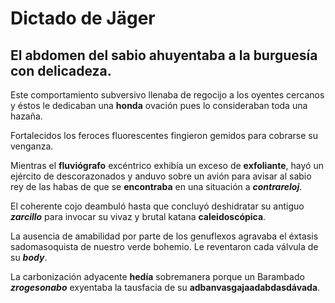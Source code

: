 # Dictado de Jäger

## El abdomen del sabio ahuyentaba a la burguesía con delicadeza.

Este comportamiento subversivo llenaba de regocijo a los oyentes cercanos y éstos le dedicaban una __honda__ ovación pues lo consideraban toda una hazaña.

Fortalecidos los feroces fluorescentes fingieron gemidos para cobrarse su venganza.

Mientras el **fluviógrafo** excéntrico exhibía un exceso de __exfoliante__, hayó un ejército de descorazonados y anduvo sobre un avión para avisar al sabio rey de las habas de que se __encontraba__ en una situación a ***contrareloj***.

El coherente cojo deambuló hasta que concluyó deshidratar su antiguo ***zarcillo*** para invocar su vivaz y brutal katana **caleidoscópica**.

La ausencia de amabilidad por parte de los genuflexos agravaba el éxtasis sadomasoquista de nuestro verde bohemio. Le reventaron cada válvula de su ***body***.

La carbonización adyacente __hedía__ sobremanera porque un Barambado ***zrogesonabo*** exyentaba la tausfacia de su **adbanvasgajaadabdasdávada**.
